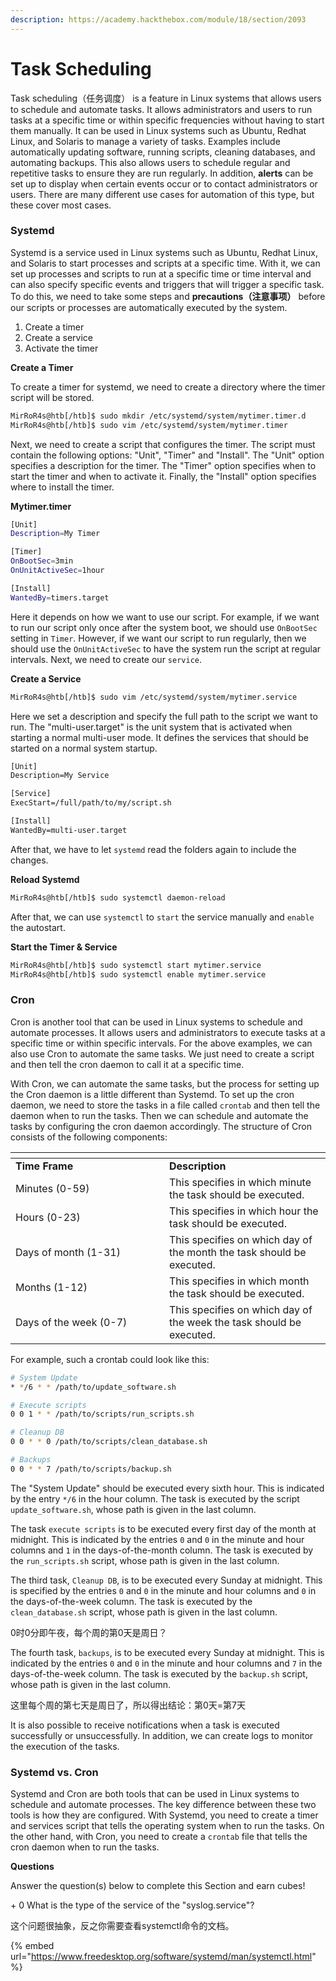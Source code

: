 ```yaml
---
description: https://academy.hackthebox.com/module/18/section/2093
---
```


# Task Scheduling

Task scheduling（任务调度） is a feature in Linux systems that allows users to schedule and automate tasks. It allows administrators and users to run tasks at a specific time or within specific frequencies without having to start them manually. It can be used in Linux systems such as Ubuntu, Redhat Linux, and Solaris to manage a variety of tasks. Examples include automatically updating software, running scripts, cleaning databases, and automating backups. This also allows users to schedule regular and repetitive tasks to ensure they are run regularly. In addition, **alerts** can be set up to display when certain events occur or to contact administrators or users. There are many different use cases for automation of this type, but these cover most cases.

### Systemd

Systemd is a service used in Linux systems such as Ubuntu, Redhat Linux, and Solaris to start processes and scripts at a specific time. With it, we can set up processes and scripts to run at a specific time or time interval and can also specify specific events and triggers that will trigger a specific task. To do this, we need to take some steps and **precautions（注意事项）** before our scripts or processes are automatically executed by the system.

1. Create a timer
2. Create a service
3. Activate the timer

**Create a Timer**

To create a timer for systemd, we need to create a directory where the timer script will be stored.

```bash
MirRoR4s@htb[/htb]$ sudo mkdir /etc/systemd/system/mytimer.timer.d
MirRoR4s@htb[/htb]$ sudo vim /etc/systemd/system/mytimer.timer
```

Next, we need to create a script that configures the timer. The script must contain the following options: "Unit", "Timer" and "Install". The "Unit" option specifies a description for the timer. The "Timer" option specifies when to start the timer and when to activate it. Finally, the "Install" option specifies where to install the timer.

**Mytimer.timer**

```bash
[Unit]
Description=My Timer

[Timer]
OnBootSec=3min
OnUnitActiveSec=1hour

[Install]
WantedBy=timers.target
```

Here it depends on how we want to use our script. For example, if we want to run our script only once after the system boot, we should use `OnBootSec` setting in `Timer`. However, if we want our script to run regularly, then we should use the `OnUnitActiveSec` to have the system run the script at regular intervals. Next, we need to create our `service`.

**Create a Service**

```bash
MirRoR4s@htb[/htb]$ sudo vim /etc/systemd/system/mytimer.service
```

Here we set a description and specify the full path to the script we want to run. The "multi-user.target" is the unit system that is activated when starting a normal multi-user mode. It defines the services that should be started on a normal system startup.

```txt
[Unit]
Description=My Service

[Service]
ExecStart=/full/path/to/my/script.sh

[Install]
WantedBy=multi-user.target
```

After that, we have to let `systemd` read the folders again to include the changes.

**Reload Systemd**

```bash
MirRoR4s@htb[/htb]$ sudo systemctl daemon-reload
```

After that, we can use `systemctl` to `start` the service manually and `enable` the autostart.

**Start the Timer & Service**

```bash
MirRoR4s@htb[/htb]$ sudo systemctl start mytimer.service
MirRoR4s@htb[/htb]$ sudo systemctl enable mytimer.service
```

### Cron

Cron is another tool that can be used in Linux systems to schedule and automate processes. It allows users and administrators to execute tasks at a specific time or within specific intervals. For the above examples, we can also use Cron to automate the same tasks. We just need to create a script and then tell the cron daemon to call it at a specific time.

With Cron, we can automate the same tasks, but the process for setting up the Cron daemon is a little different than Systemd. To set up the cron daemon, we need to store the tasks in a file called `crontab` and then tell the daemon when to run the tasks. Then we can schedule and automate the tasks by configuring the cron daemon accordingly. The structure of Cron consists of the following components:

<table data-header-hidden><thead><tr><th width="230"></th><th></th></tr></thead><tbody><tr><td><strong>Time Frame</strong></td><td><strong>Description</strong></td></tr><tr><td>Minutes (0-59)</td><td>This specifies in which minute the task should be executed.</td></tr><tr><td>Hours (0-23)</td><td>This specifies in which hour the task should be executed.</td></tr><tr><td>Days of month (1-31)</td><td>This specifies on which day of the month the task should be executed.</td></tr><tr><td>Months (1-12)</td><td>This specifies in which month the task should be executed.</td></tr><tr><td>Days of the week (0-7)</td><td>This specifies on which day of the week the task should be executed.</td></tr></tbody></table>

For example, such a crontab could look like this:

```bash
# System Update
* */6 * * /path/to/update_software.sh

# Execute scripts
0 0 1 * * /path/to/scripts/run_scripts.sh

# Cleanup DB
0 0 * * 0 /path/to/scripts/clean_database.sh

# Backups
0 0 * * 7 /path/to/scripts/backup.sh
```

The "System Update" should be executed every sixth hour. This is indicated by the entry `*/6` in the hour column. The task is executed by the script `update_software.sh`, whose path is given in the last column.

The task `execute scripts` is to be executed every first day of the month at midnight. This is indicated by the entries `0` and `0` in the minute and hour columns and `1` in the days-of-the-month column. The task is executed by the `run_scripts.sh` script, whose path is given in the last column.

The third task, `Cleanup DB`, is to be executed every Sunday at midnight. This is specified by the entries `0` and `0` in the minute and hour columns and `0` in the days-of-the-week column. The task is executed by the `clean_database.sh` script, whose path is given in the last column.

0时0分即午夜，每个周的第0天是周日？

The fourth task, `backups`, is to be executed every Sunday at midnight. This is indicated by the entries `0` and `0` in the minute and hour columns and `7` in the days-of-the-week column. The task is executed by the `backup.sh` script, whose path is given in the last column.

这里每个周的第七天是周日了，所以得出结论：第0天=第7天

It is also possible to receive notifications when a task is executed successfully or unsuccessfully. In addition, we can create logs to monitor the execution of the tasks.

### Systemd vs. Cron

Systemd and Cron are both tools that can be used in Linux systems to schedule and automate processes. The key difference between these two tools is how they are configured. With Systemd, you need to create a timer and services script that tells the operating system when to run the tasks. On the other hand, with Cron, you need to create a `crontab` file that tells the cron daemon when to run the tasks.

**Questions**

Answer the question(s) below to complete this Section and earn cubes!

\+ 0  What is the type of the service of the "syslog.service"?

这个问题很抽象，反之你需要查看systemctl命令的文档。

{% embed url="https://www.freedesktop.org/software/systemd/man/systemctl.html" %}
